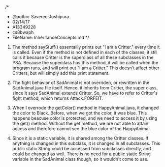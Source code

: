 /*
 * @author Saveree Joshipura
 * 02/14/17
 * A13349228
 * cs8bwaph
 * FileName: InheritanceConcepts.md
 */

1. The method sayStuff() essentailly prints out "I am a Critter." every time it is called. Even if the method is not defined in each of the classes, it still calls it because Critter is the superclass of all these subclasses in the PSA. Because the superclass has this method, it will be called when the program runs, and will print out "I am a Critter." This doesn't affect other Critters, but will simply add this print statement. 

2. The fight behavior of SadAnimal is not overriden, or rewritten in the SadAnimal.java file itself. Hence, it inherits from Critter, the super class, since it says SadAnimal extends Critter. So, we have to refer to Critter's fight method, which returns Attack.FORFEIT.

3. When I overrode the getColor() method in HappyAnimal.java, it changed the color to Black. Before, when we got the color, it was blue. This happens beacuse color is protected, and we need to access it by using the get() method. Without the get method, we are not able to attain access and therefore cannot see the blue color of the HappyAnimal. 

4. Since it is a static variable, it is shared among the Critter classes. If anything is changed in this subclass, it is changed in all subclasses. This public static String could be accessed from subclasses directly, and could be changed as well. There is no need for a public static String variable in the SadAnimal class though, so it wouldn't come to use. 